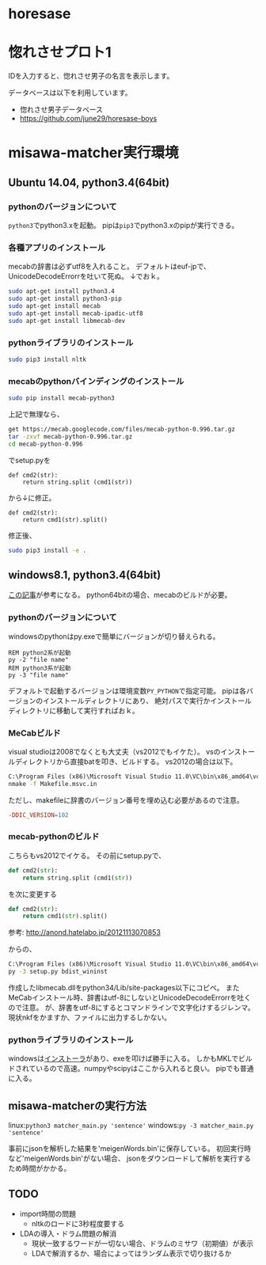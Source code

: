 horesase
========

# 惚れさせプロト1

IDを入力すると、惚れさせ男子の名言を表示します。

データベースは以下を利用しています。
- 惚れさせ男子データベース
- https://github.com/june29/horesase-boys


# misawa-matcher実行環境
## Ubuntu 14.04, python3.4(64bit)
### pythonのバージョンについて
`python3`でpython3.xを起動。
pipは`pip3`でpython3.xのpipが実行できる。

### 各種アプリのインストール
mecabの辞書は必ずutf8を入れること。
デフォルトはeuf-jpで、UnicodeDecodeErrorrを吐いて死ぬ。
↓でおｋ。
```sh
sudo apt-get install python3.4
sudo apt-get install python3-pip
sudo apt-get install mecab
sudo apt-get install mecab-ipadic-utf8
sudo apt-get install libmecab-dev
```

### pythonライブラリのインストール
```sh
sudo pip3 install nltk
```

### mecabのpythonバインディングのインストール
```sh
sudo pip install mecab-python3
```
上記で無理なら、

```sh
get https://mecab.googlecode.com/files/mecab-python-0.996.tar.gz
tar -zxvf mecab-python-0.996.tar.gz
cd mecab-python-0.996
```
でsetup.pyを
```python3
def cmd2(str):  
    return string.split (cmd1(str))  
```
から↓に修正。
```python3
def cmd2(str):  
    return cmd1(str).split()  
```
修正後、
```sh
sudo pip3 install -e .
```

## windows8.1, python3.4(64bit)
[この記事](http://qiita.com/ykchat/items/97dd7be100bfa837b7c4)が参考になる。
python64bitの場合、mecabのビルドが必要。

### pythonのバージョンについて
windowsのpythonはpy.exeで簡単にバージョンが切り替えられる。
```dos
REM python2系が起動
py -2 "file name"
REM python3系が起動
py -3 "file name"
```
デフォルトで起動するバージョンは環境変数`PY_PYTHON`で指定可能。
pipは各バージョンのインストールディレクトリにあり、
絶対パスで実行かインストールディレクトリに移動して実行すればおｋ。

### MeCabビルド
visual studioは2008でなくとも大丈夫（vs2012でもイケた）。
vsのインストールディレクトリから直接batを叩き、ビルドする。
vs2012の場合は以下。
```bat
C:\Program Files (x86)\Microsoft Visual Studio 11.0\VC\bin\x86_amd64\vcvarsx86_amd64.bat
nmake -f Makefile.msvc.in
```

ただし、makefileに辞書のバージョン番号を埋め込む必要があるので注意。
```Makefile
-DDIC_VERSION=102
```

### mecab-pythonのビルド
こちらもvs2012でイケる。
その前にsetup.pyで、
```python
def cmd2(str):
    return string.split (cmd1(str))
```
を次に変更する
```python
def cmd2(str):
    return cmd1(str).split()
```
参考: http://anond.hatelabo.jp/20121113070853

からの、
```bat
C:\Program Files (x86)\Microsoft Visual Studio 11.0\VC\bin\x86_amd64\vcvarsx86_amd64.bat
py -3 setup.py bdist_wininst
```
作成したlibmecab.dllをpython34/Lib/site-packages以下にコピペ。
またMeCabインストール時、辞書はutf-8にしないとUnicodeDecodeErrorrを吐くので注意。
が、辞書をutf-8にするとコマンドラインで文字化けするジレンマ。現状nkfをかますか、ファイルに出力するしかない。

### pythonライブラリのインストール
windowsは[インストーラ](http://www.lfd.uci.edu/~gohlke/pythonlibs/#pip)があり、exeを叩けば勝手に入る。
しかもMKLでビルドされているので高速。numpyやscipyはここから入れると良い。
pipでも普通に入る。


## misawa-matcherの実行方法
linux:`python3 matcher_main.py 'sentence'`
windows:`py -3 matcher_main.py 'sentence'`

事前にjsonを解析した結果を'meigenWords.bin'に保存している。
初回実行時など'meigenWords.bin'がない場合、
jsonをダウンロードして解析を実行するため時間がかかる。

## TODO
* import時間の問題
  - nltkのロードに3秒程度要する
* LDAの導入・ドラム問題の解消
  - 現状一致するワードが一切ない場合、ドラムのミサワ（初期値）が表示
  - LDAで解消するか、場合によってはランダム表示で切り抜けるか
